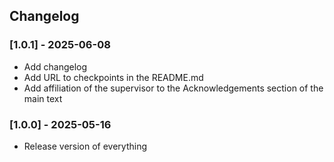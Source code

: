 ## Changelog

### [1.0.1] - 2025-06-08
- Add changelog
- Add URL to checkpoints in the README.md
- Add affiliation of the supervisor to the Acknowledgements section of the main text

### [1.0.0] - 2025-05-16
- Release version of everything